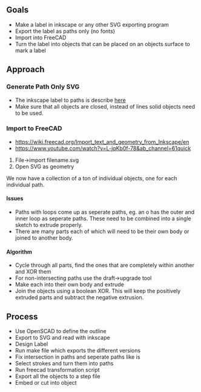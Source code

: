 ## Goals
+ Make a label in inkscape or any other SVG exporting program
+ Export the label as paths only (no fonts)
+ Import into FreeCAD
+ Turn the label into objects that can be placed on an objects surface to mark a label


## Approach

### Generate Path Only SVG
+ The inkscape label to paths is describe [here](https://gist.github.com/snhobbs/85aaf8b2750a3a163d3579257b71d124)
+ Make sure that all objects are closed, instead of lines solid objects need to be used.

### Import to FreeCAD

+ <https://wiki.freecad.org/Import_text_and_geometry_from_Inkscape/en>
+ <https://www.youtube.com/watch?v=L-jqKb0f-78&ab_channel=61quick>

1. File->import filename.svg
2. Open SVG as geometry

We now have a collection of a ton of individual objects, one for each individual path.

#### Issues
+ Paths with loops come up as seperate paths, eg. an o has the outer and inner loop as seperate paths. These need to be combined into a single sketch to extrude properly.
+ There are many parts each of which will need to be their own body or joined to another body.

#### Algorithm
+ Cycle through all parts, find the ones that are completely within another and XOR them
+ For non-intersecting paths use the draft->upgrade tool
+ Make each into their own body and extrude
+ Join the objects using a boolean XOR. This will keep the positively extruded parts and subtract the negative extrusion.



## Process
+ Use OpenSCAD to define the outline
+ Export to SVG and read with inkscape
+ Design Label
+ Run make file which exports the different versions
+ Fix intersection in paths and seperate paths like is
+ Select strokes and turn them into paths
+ Run freecad transformation script
+ Export all the objects to a step file
+ Embed or cut into object
